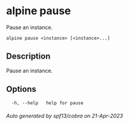 # alpine pause

Pause an instance.

```
alpine pause <instance> [<instance>...]
```

## Description

Pause an instance.

## Options

```
  -h, --help   help for pause
```

###### Auto generated by spf13/cobra on 21-Apr-2023
